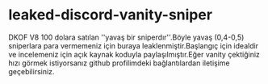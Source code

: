 # leaked-discord-vanity-sniper
DKOF V8 100 dolara satılan ''yavaş bir sniperdır''.Böyle yavaş (0,4-0,5) sniperlara para vermemeniz için buraya leaklenmiştir.Başlangıç için idealdir ve incelemeniz için açık kaynak koduyla paylaşılmıştır.Eğer vanity çektiğiniz hızı görmek istiyorsanız github profilimdeki bağlantılardan iletişime geçebilirsiniz.
